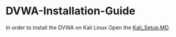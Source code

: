 # DVWA-Installation-Guide
In order to Install the DVWA on Kali Linux Open the [Kali_Setup.MD](https://github.com/cyberseef/DVWA-Installation-Guide/blob/ad7b3691df92b5a972fa3d995eee47b36e76c185/Kali_Setup.MD).
